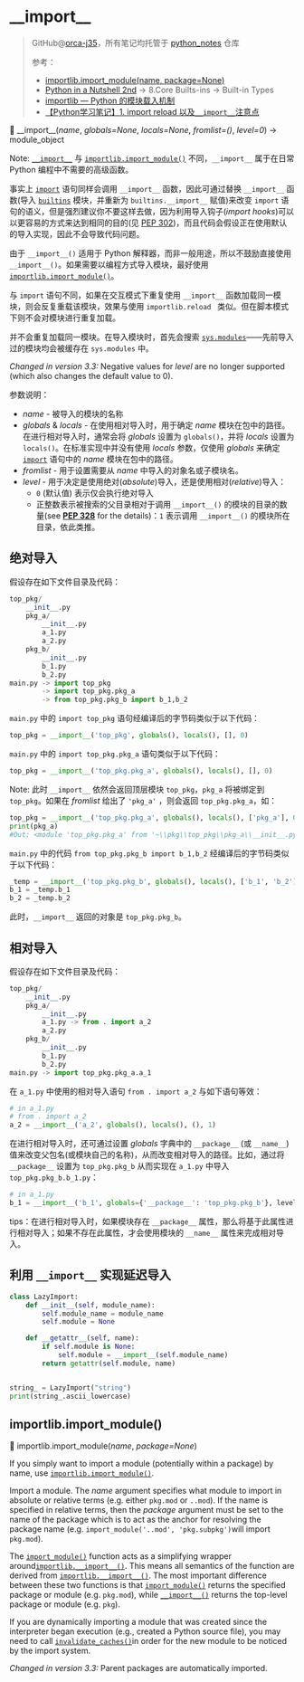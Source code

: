 # \_\_import\_\_
> GitHub@[orca-j35](https://github.com/orca-j35)，所有笔记均托管于 [python_notes](https://github.com/orca-j35/python_notes) 仓库
>
> 参考：
>
> - [importlib.import_module(name, package=None)](https://docs.python.org/3.7/library/importlib.html#importlib.import_module)
> - [Python in a Nutshell 2nd](https://learning.oreilly.com/library/view/python-in-a/0596001886/) -> 8.Core Builts-ins -> Built-in Types
> - [importlib — Python 的模块载入机制](https://pythoncaff.com/docs/pymotw/importlib-pythons-import-mechanism/209)
> - [【Python学习笔记】1. import reload 以及`__import__`注意点](https://www.cnblogs.com/MaggieXiang/archive/2013/06/05/3118156.html)

🔨 \_\_import\_\_(*name*, *globals=None*, *locals=None*, *fromlist=()*, *level=0*) -> module_object

Note: [`__import__`](https://docs.python.org/3.7/library/functions.html#__import__) 与 [`importlib.import_module()`](https://docs.python.org/3.7/library/importlib.html#importlib.import_module) 不同，`__import__` 属于在日常 Python 编程中不需要的高级函数。

事实上 [`import`](https://docs.python.org/3.7/reference/simple_stmts.html#import) 语句同样会调用 `__import__` 函数，因此可通过替换 `__import__` 函数(导入 [`builtins`](https://docs.python.org/3.7/library/builtins.html#module-builtins) 模块，并重新为 `builtins.__import__` 赋值)来改变 `import` 语句的语义，但是强烈建议你不要这样去做，因为利用导入钩子(*import* *hooks*)可以以更容易的方式来达到相同的目的(见 [PEP 302](https://www.python.org/dev/peps/pep-0302))，而且代码会假设正在使用默认的导入实现，因此不会导致代码问题。

由于 `__import__()` 适用于 Python 解释器，而非一般用途，所以不鼓励直接使用 `__import__()`。如果需要以编程方式导入模块，最好使用 [`importlib.import_module()`](https://docs.python.org/3.7/library/importlib.html#importlib.import_module)。

与 `import` 语句不同，如果在交互模式下重复使用 `__import__` 函数加载同一模块，则会反复重载该模块，效果与使用 `importlib.reload ` 类似。但在脚本模式下则不会对模块进行重复加载。

并不会重复加载同一模块。在导入模块时，首先会搜索 [`sys.modules`](https://docs.python.org/3/library/sys.html#sys.modules)——先前导入过的模块均会被缓存在 `sys.modules` 中。

*Changed in version 3.3:* Negative values for *level* are no longer supported (which also changes the default value to 0).

参数说明：

- *name* - 被导入的模块的名称
- *globals* & *locals* - 在使用相对导入时，用于确定 *name* 模块在包中的路径。在进行相对导入时，通常会将 *globals* 设置为 `globals()`，并将 *locals* 设置为 `locals()`。在标准实现中并没有使用 *locals* 参数，仅使用 *globals* 来确定 [`import`](https://docs.python.org/3.7/reference/simple_stmts.html#import) 语句中的 *name* 模块在包中的路径。
- *fromlist* - 用于设置需要从 *name* 中导入的对象名或子模块名。
- *level* - 用于决定是使用绝对(*absolute*)导入，还是使用相对(*relative*)导入：
  - `0` (默认值) 表示仅会执行绝对导入
  - 正整数表示被搜索的父目录相对于调用 `__import__()` 的模块的目录的数量(see [**PEP 328**](https://www.python.org/dev/peps/pep-0328) for the details)：`1` 表示调用 `__import__()` 的模块所在目录，依此类推。


## 绝对导入

假设存在如下文件目录及代码：

```python
top_pkg/
	__init__.py
	pkg_a/
		__init__.py
		a_1.py
		a_2.py
	pkg_b/
		__init__.py
		b_1.py
		b_2.py
main.py -> import top_pkg
		-> import top_pkg.pkg_a
    	-> from top_pkg.pkg_b import b_1,b_2
```

`main.py` 中的 `import top_pkg` 语句经编译后的字节码类似于以下代码：

```python
top_pkg = __import__('top_pkg', globals(), locals(), [], 0)
```

`main.py` 中的 `import top_pkg.pkg_a` 语句类似于以下代码：

```python
top_pkg = __import__('top_pkg.pkg_a', globals(), locals(), [], 0)
```

Note: 此时 `__import__` 依然会返回顶层模块 `top_pkg`，`pkg_a` 将被绑定到 `top_pkg`。如果在 *fromlist* 给出了 `'pkg_a'` ，则会返回 `top_pkg.pkg_a`，如：

```python
top_pkg = __import__('top_pkg.pkg_a', globals(), locals(), ['pkg_a'], 0)
print(pkg_a)
#Out: <module 'top_pkg.pkg_a' from '~\\pkg\\top_pkg\\pkg_a\\__init__.py'> 
```

`main.py` 中的代码 `from top_pkg.pkg_b import b_1,b_2` 经编译后的字节码类似于以下代码：

```python
_temp = __import__('top_pkg.pkg_b', globals(), locals(), ['b_1', 'b_2'], 0)
b_1 = _temp.b_1
b_2 = _temp.b_2
```

此时，`__import__` 返回的对象是 `top_pkg.pkg_b`。

## 相对导入

假设存在如下文件目录及代码：

```python
top_pkg/
	__init__.py
	pkg_a/
		__init__.py
		a_1.py -> from . import a_2
		a_2.py
	pkg_b/
		__init__.py
		b_1.py
		b_2.py
main.py -> import top_pkg.pkg_a.a_1
```

在 `a_1.py` 中使用的相对导入语句 `from . import a_2` 与如下语句等效：

```python
# in a_1.py
# from . import a_2
a_2 = __import__('a_2', globals(), locals(), (), 1)
```

在进行相对导入时，还可通过设置 *globals* 字典中的 `__package__` (或 `__name__`)值来改变父包名(或模块自己的名称)，从而改变相对导入的路径。比如，通过将 `__package__` 设置为 `top_pkg.pkg_b` 从而实现在 `a_1.py` 中导入 `top_pkg.pkg_b.b_1.py`：

```python
# in a_1.py
b_1 = __import__('b_1', globals={'__package__': 'top_pkg.pkg_b'}, level=1)
```

tips：在进行相对导入时，如果模块存在 `__package__` 属性，那么将基于此属性进行相对导入；如果不存在此属性，才会使用模块的 `__name__` 属性来完成相对导入。

## 利用 `__import__` 实现延迟导入

```python
class LazyImport:
    def __init__(self, module_name):
        self.module_name = module_name
        self.module = None

    def __getattr__(self, name):
        if self.module is None:
            self.module = __import__(self.module_name)
        return getattr(self.module, name)


string_ = LazyImport("string")
print(string_.ascii_lowercase)
```



## importlib.import_module()

🔨 importlib.import_module(*name*, *package=None*)

If you simply want to import a module (potentially within a package) by name, use [`importlib.import_module()`](https://docs.python.org/3.7/library/importlib.html#importlib.import_module).

Import a module. The *name* argument specifies what module to import in absolute or relative terms (e.g. either `pkg.mod` or `..mod`). If the name is specified in relative terms, then the *package* argument must be set to the name of the package which is to act as the anchor for resolving the package name (e.g. `import_module('..mod', 'pkg.subpkg')`will import `pkg.mod`).

The [`import_module()`](https://docs.python.org/3.7/library/importlib.html#importlib.import_module) function acts as a simplifying wrapper around[`importlib.__import__()`](https://docs.python.org/3.7/library/importlib.html#importlib.__import__). This means all semantics of the function are derived from [`importlib.__import__()`](https://docs.python.org/3.7/library/importlib.html#importlib.__import__). The most important difference between these two functions is that [`import_module()`](https://docs.python.org/3.7/library/importlib.html#importlib.import_module) returns the specified package or module (e.g. `pkg.mod`), while [`__import__()`](https://docs.python.org/3.7/library/functions.html#__import__) returns the top-level package or module (e.g. `pkg`).

If you are dynamically importing a module that was created since the interpreter began execution (e.g., created a Python source file), you may need to call [`invalidate_caches()`](https://docs.python.org/3.7/library/importlib.html#importlib.invalidate_caches)in order for the new module to be noticed by the import system.

*Changed in version 3.3:* Parent packages are automatically imported.

